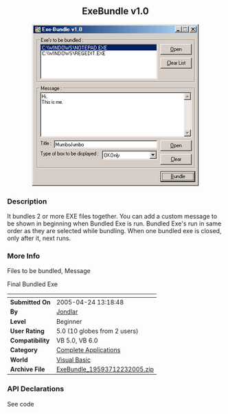 ﻿<div align="center">

## ExeBundle v1\.0

<img src="PIC200512231749175599.jpg">
</div>

### Description

It bundles 2 or more EXE files together. You can add a custom message to be shown in beginning when Bundled Exe is run. Bundled Exe's run in same order as they are selected while bundling. When one bundled exe is closed, only after it, next runs.
 
### More Info
 
Files to be bundled, Message

Final Bundled Exe


<span>             |<span>
---                |---
**Submitted On**   |2005-04-24 13:18:48
**By**             |[Jondlar](https://github.com/Planet-Source-Code/PSCIndex/blob/master/ByAuthor/jondlar.md)
**Level**          |Beginner
**User Rating**    |5.0 (10 globes from 2 users)
**Compatibility**  |VB 5\.0, VB 6\.0
**Category**       |[Complete Applications](https://github.com/Planet-Source-Code/PSCIndex/blob/master/ByCategory/complete-applications__1-27.md)
**World**          |[Visual Basic](https://github.com/Planet-Source-Code/PSCIndex/blob/master/ByWorld/visual-basic.md)
**Archive File**   |[ExeBundle\_19593712232005\.zip](https://github.com/Planet-Source-Code/jondlar-exebundle-v1-0__1-63778/archive/master.zip)

### API Declarations

See code





